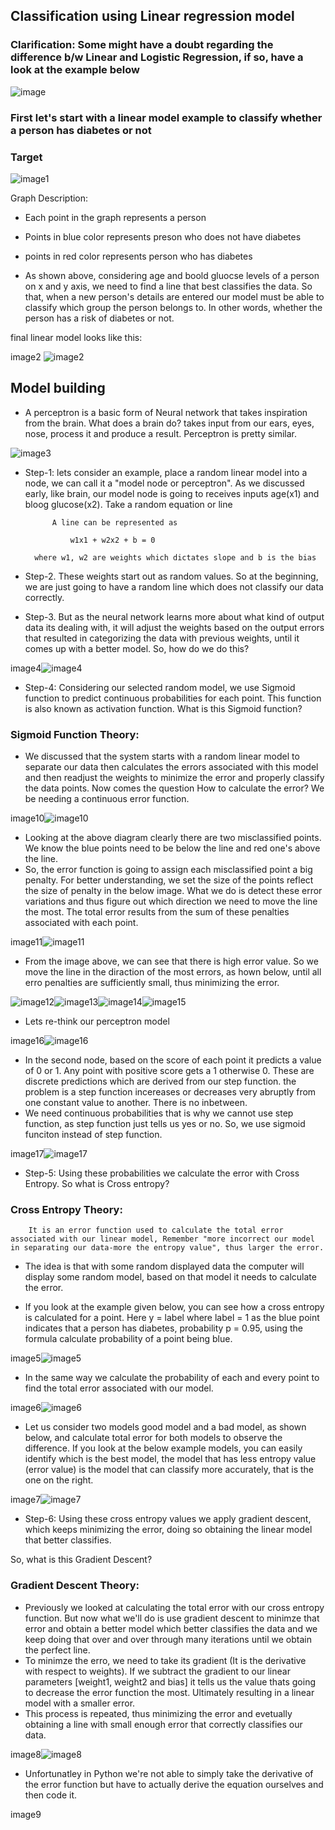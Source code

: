 ## Classification using Linear regression model

### Clarification: Some might have a doubt regarding the difference b/w Linear and Logistic Regression, if so, have a look at the example below
![image](https://user-images.githubusercontent.com/63995834/121844304-66e6df80-cd01-11eb-8845-bb19edd84409.png)

### First let's start with a linear model example to classify whether a person has diabetes or not

### Target

![image1](https://user-images.githubusercontent.com/63995834/121881935-84ca3980-cd2d-11eb-90f5-b4d14e139547.jpg)

Graph Description:
* Each point in the graph represents a person
* Points in blue color represents preson who does not have diabetes
* points in red color represents person who has diabetes

* As shown above, considering age and boold gluocse levels of a person on x and y axis, we need to find a line that best classifies the data. So that, when a new person's details are entered our model must be able to classify which group the person belongs to. In other words, whether the person has a risk of diabetes or not.

final linear model looks like this:

image2
![image2](https://user-images.githubusercontent.com/63995834/121881966-8dbb0b00-cd2d-11eb-8a70-1cf873641e30.jpg)

## Model building

* A perceptron is a basic form of Neural network that takes inspiration from the brain. What does a brain do? takes input from our ears, eyes, nose, process it and produce a result. Perceptron is pretty similar.

![image3](https://user-images.githubusercontent.com/63995834/121881999-97dd0980-cd2d-11eb-9efa-317241d97f4c.jpg)

* Step-1: lets consider an example, place a random linear model into a node, we can call it a "model node or perceptron". As we discussed early, like brain, our model node is going to receives inputs age(x1) and bloog glucose(x2). Take a random equation or line 

            A line can be represented as 

                w1x1 + w2x2 + b = 0

        where w1, w2 are weights which dictates slope and b is the bias

* Step-2. These weights start out as random values. So at the beginning, we are just going to have a random line which does not classify our data correctly.
* Step-3. But as the neural network learns more about what kind of output data its dealing with, it will adjust the weights based on the output errors that resulted in categorizing the data with previous weights, until it comes up with a better model. So, how do we do this?

image4![image4](https://user-images.githubusercontent.com/63995834/121882012-9dd2ea80-cd2d-11eb-8b05-f0c1655144b0.jpg)

* Step-4: Considering our selected random model, we use Sigmoid function to predict continuous probabilities for each point. This function is also known as activation function. What is this Sigmoid function?

### Sigmoid Function Theory:

* We discussed that the system starts with a random linear model to separate our data then calculates the errors associated with this model and then readjust the weights to minimize the error and properly classify the data points. Now comes the question How to calculate the error? We be needing a continuous error function.

image10![image10](https://user-images.githubusercontent.com/63995834/121882032-a4616200-cd2d-11eb-8715-76f39e808f8f.jpg)

* Looking at the above diagram clearly there are two misclassified points. We know the blue points need to be below the line and red one's above the line.
* So, the error function is going to assign each misclassified point a big penalty. For better understanding, we set the size of the points reflect the size of penalty in the below image. What we do is detect these error variations and thus figure out which direction we need to move the line the most. The total error results from the sum of these penalties associated with each point.

image11![image11](https://user-images.githubusercontent.com/63995834/121882053-a9261600-cd2d-11eb-91c4-e309191ab22f.jpg)

* From the image above, we can see that there is high error value. So we move the line in the diraction of the most errors, as hown below, until all erro penalties are sufficiently small, thus minimizing the error.

![image12](https://user-images.githubusercontent.com/63995834/121882072-afb48d80-cd2d-11eb-9455-37761194bb7a.jpg)![image13](https://user-images.githubusercontent.com/63995834/121882099-b6db9b80-cd2d-11eb-89a9-e221dc5f7d65.jpg)![image14](https://user-images.githubusercontent.com/63995834/121882116-bb07b900-cd2d-11eb-8395-d6a74a85d7b4.jpg)![image15](https://user-images.githubusercontent.com/63995834/121882128-bf33d680-cd2d-11eb-81bd-960fbc351f29.jpg)

* Lets re-think our perceptron model

image16![image16](https://user-images.githubusercontent.com/63995834/121882141-c4912100-cd2d-11eb-9147-f5798099124e.jpg)

* In the second node, based on the score of each point it predicts a value of 0 or 1. Any point with positive score gets a 1 otherwise 0. These are discrete predictions which are derived from our step function. the problem is a step function incereases or decreases very abruptly from one constant value to another. There is no inbetween.
* We need continuous probabilities that is why we cannot use step function, as step function just tells us yes or no. So, we use sigmoid funciton instead of step function.

image17![image17](https://user-images.githubusercontent.com/63995834/121882152-ca870200-cd2d-11eb-9f50-7fdbb40e4b38.jpg)

* Step-5: Using these probabilities we calculate the error with Cross Entropy. So what is Cross entropy? 

### Cross Entropy Theory:

        It is an error function used to calculate the total error associated with our linear model, Remember "more incorrect our model in separating our data-more the entropy value", thus larger the error.

* The idea is that with some random displayed data the computer will display some random model, based on that model it needs to calculate the error.

* If you look at the example given below, you can see how a cross entropy is calculated for a point. Here y = label where label = 1 as the blue point indicates that a person has diabetes, probability p = 0.95, using the formula calculate probability of a point being blue.

image5![image5](https://user-images.githubusercontent.com/63995834/121882162-cf4bb600-cd2d-11eb-9b2f-cd3469480c27.jpg)

* In the same way we calculate the probability of each and every point to find the total error associated with our model.

image6![image6](https://user-images.githubusercontent.com/63995834/121882174-d377d380-cd2d-11eb-8050-6dc0cd7d8654.jpg)

* Let us consider two models good model and a bad model, as shown below, and calculate total error for both models to observe the difference. If you look at the below example models, you can easily identify which is the best model, the model that has less entropy value (error value) is the model that can classify more accurately, that is the one on the right.

image7![image7](https://user-images.githubusercontent.com/63995834/121882189-d96db480-cd2d-11eb-9ca8-7a50ab45c95f.jpg)

* Step-6: Using these cross entropy values we apply gradient descent, which keeps minimizing the error, doing so obtaining the linear model that better classifies.

So, what is this Gradient Descent?

### Gradient Descent Theory:
* Previously we looked at calculating the total error with our cross entropy function. But now what we'll do is use gradient descent to minimze that error and obtain a better model which better classifies the data and we keep doing that over and over through many iterations until we obtain the perfect line.
* To minimze the erro, we need to take its gradient (It is the derivative with respect to weights). If we subtract the gradient to our linear parameters [weight1, weight2 and bias] it tells us the value thats going to decrease the error function the most. Ultimately resulting in a linear model with a smaller error.
* This process is repeated, thus minimizing the error and evetually obtaining a line with small enough error that correctly classifies our data.

image8![image8](https://user-images.githubusercontent.com/63995834/121882206-dffc2c00-cd2d-11eb-878a-df5bfe9a50a2.jpg)

* Unfortunatley in Python we're not able to simply take the derivative of the error function but have to actually derive the equation ourselves and then code it.

image9
